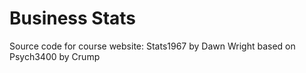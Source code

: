 # Business Stats

Source code for course website: Stats1967 by Dawn Wright based on Psych3400 by Crump


